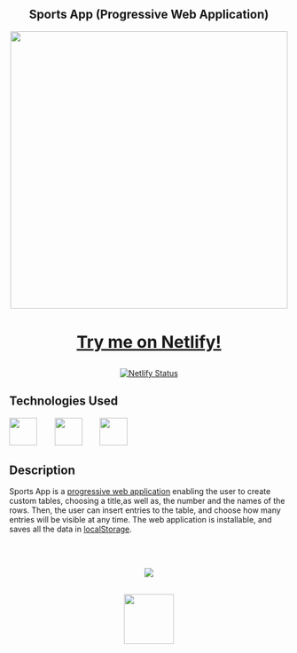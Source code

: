 <div align=center>
  <h2>Sports App (Progressive Web Application)</h2>
  <img src="https://github.com/michaelkolesidis/sports-app-pwa/blob/main/sport-app-pwa-screenshot.png" style="width: 500px;">
  <h3 style="font-size: 30px"><a href="https://sports-app-pwa.netlify.app/" >Try me on Netlify!</a></h3>


[![Netlify Status](https://api.netlify.com/api/v1/badges/4efadff2-33d7-48f5-995e-46eafd3e30df/deploy-status)](https://app.netlify.com/sites/sports-app-pwa/deploys)
  
</div>

## Technologies Used

<a href="https://en.wikipedia.org/wiki/JavaScript"><img src="https://github.com/michaelkolesidis/tech-icons/blob/main/icons/javascript/javascript-original.svg" height="50px" /></a>
&nbsp;&nbsp;&nbsp;&nbsp;&nbsp;&nbsp;
<a href="https://en.wikipedia.org/wiki/CSS"><img src="https://github.com/michaelkolesidis/tech-icons/blob/main/icons/css3/css3-plain.svg" height="50px" /></a>
&nbsp;&nbsp;&nbsp;&nbsp;&nbsp;&nbsp;
<img src="https://github.com/michaelkolesidis/tech-icons/blob/main/icons/html5/html5-plain.svg" height="50px" />
&nbsp;&nbsp;&nbsp;&nbsp;&nbsp;&nbsp;

## Description
Sports App is a <a href="https://en.wikipedia.org/wiki/Progressive_web_application">progressive web application</a> enabling the user to create custom tables, choosing a title,as well as,  the number and the names of the rows. Then, the user can insert entries to the table, and choose how many entries will be visible at any time. The web application is installable, and saves all the data in <a href="https://developer.mozilla.org/en-US/docs/Web/API/Window/localStorage">localStorage</a>.

[//]: # (Free Software)
<div align="center">
  <br>
  <br>

  <a href="https://github.com/michaelkolesidis/made-with-linux" target="_blank"><img src="https://upload.wikimedia.org/wikipedia/commons/thumb/f/f9/Made_with_Linux.png/240px-Made_with_Linux.png"></a>
</div>
<br>                                                      
<div align="center">
  <a href="https://endsoftwarepatents.org/innovating-without-patents"><img style="height: 90px;" src="https://static.fsf.org/nosvn/esp/logos/innovating-without-patents.svg"></a>
</div>
